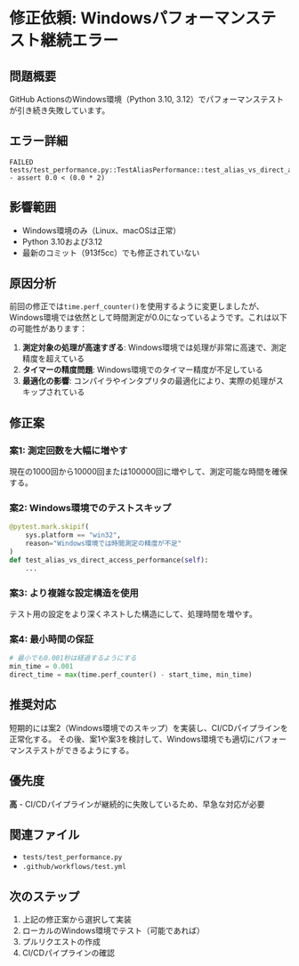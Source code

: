 # 修正依頼: Windowsパフォーマンステスト継続エラー

## 問題概要
GitHub ActionsのWindows環境（Python 3.10, 3.12）でパフォーマンステストが引き続き失敗しています。

## エラー詳細
```
FAILED tests/test_performance.py::TestAliasPerformance::test_alias_vs_direct_access_performance - assert 0.0 < (0.0 * 2)
```

## 影響範囲
- Windows環境のみ（Linux、macOSは正常）
- Python 3.10および3.12
- 最新のコミット（913f5cc）でも修正されていない

## 原因分析
前回の修正では`time.perf_counter()`を使用するように変更しましたが、Windows環境では依然として時間測定が0.0になっているようです。これは以下の可能性があります：

1. **測定対象の処理が高速すぎる**: Windows環境では処理が非常に高速で、測定精度を超えている
2. **タイマーの精度問題**: Windows環境でのタイマー精度が不足している
3. **最適化の影響**: コンパイラやインタプリタの最適化により、実際の処理がスキップされている

## 修正案

### 案1: 測定回数を大幅に増やす
現在の1000回から10000回または100000回に増やして、測定可能な時間を確保する。

### 案2: Windows環境でのテストスキップ
```python
@pytest.mark.skipif(
    sys.platform == "win32",
    reason="Windows環境では時間測定の精度が不足"
)
def test_alias_vs_direct_access_performance(self):
    ...
```

### 案3: より複雑な設定構造を使用
テスト用の設定をより深くネストした構造にして、処理時間を増やす。

### 案4: 最小時間の保証
```python
# 最小でも0.001秒は経過するようにする
min_time = 0.001
direct_time = max(time.perf_counter() - start_time, min_time)
```

## 推奨対応
短期的には案2（Windows環境でのスキップ）を実装し、CI/CDパイプラインを正常化する。
その後、案1や案3を検討して、Windows環境でも適切にパフォーマンステストができるようにする。

## 優先度
**高** - CI/CDパイプラインが継続的に失敗しているため、早急な対応が必要

## 関連ファイル
- `tests/test_performance.py`
- `.github/workflows/test.yml`

## 次のステップ
1. 上記の修正案から選択して実装
2. ローカルのWindows環境でテスト（可能であれば）
3. プルリクエストの作成
4. CI/CDパイプラインの確認